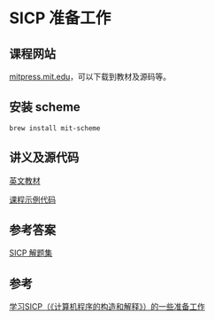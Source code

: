 # SICP 准备工作

## 课程网站

[mitpress.mit.edu](https://mitpress.mit.edu/sites/default/files/sicp/index.html)，可以下载到教材及源码等。

## 安装 scheme

`brew install mit-scheme`

## 讲义及源代码

[英文教材](lecture/sicp.pdf)

[课程示例代码](https://mitpress.mit.edu/sites/default/files/sicp/code/index.html)

## 参考答案

[SICP 解题集](https://sicp.readthedocs.io/en/latest/)

## 参考

[学习SICP（《计算机程序的构造和解释》）的一些准备工作](https://zhuanlan.zhihu.com/p/34313034)


